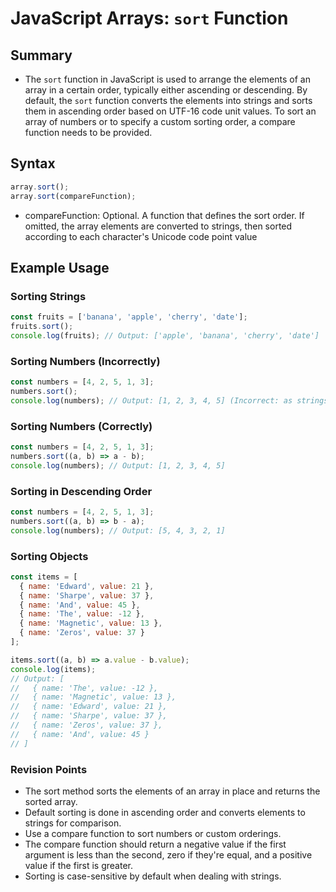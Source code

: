 # JavaScript Arrays: `sort` Function

## Summary

- The `sort` function in JavaScript is used to arrange the elements of an array in a certain order, typically either ascending or descending. By default, the `sort` function converts the elements into strings and sorts them in ascending order based on UTF-16 code unit values. To sort an array of numbers or to specify a custom sorting order, a compare function needs to be provided.

## Syntax

```javascript
array.sort();
array.sort(compareFunction);

```
- compareFunction: Optional. A function that defines the sort order. If omitted, the array elements are converted to strings, then sorted according to each character's Unicode code point value


## Example Usage

### Sorting Strings
```javascript
const fruits = ['banana', 'apple', 'cherry', 'date'];
fruits.sort();
console.log(fruits); // Output: ['apple', 'banana', 'cherry', 'date']
```
### Sorting Numbers (Incorrectly)

```javascript
const numbers = [4, 2, 5, 1, 3];
numbers.sort();
console.log(numbers); // Output: [1, 2, 3, 4, 5] (Incorrect: as strings)
```
### Sorting Numbers (Correctly)

```javascript
const numbers = [4, 2, 5, 1, 3];
numbers.sort((a, b) => a - b);
console.log(numbers); // Output: [1, 2, 3, 4, 5]
```
### Sorting in Descending Order
```javascript
const numbers = [4, 2, 5, 1, 3];
numbers.sort((a, b) => b - a);
console.log(numbers); // Output: [5, 4, 3, 2, 1]
```
### Sorting Objects
```javascript
const items = [
  { name: 'Edward', value: 21 },
  { name: 'Sharpe', value: 37 },
  { name: 'And', value: 45 },
  { name: 'The', value: -12 },
  { name: 'Magnetic', value: 13 },
  { name: 'Zeros', value: 37 }
];

items.sort((a, b) => a.value - b.value);
console.log(items);
// Output: [
//   { name: 'The', value: -12 },
//   { name: 'Magnetic', value: 13 },
//   { name: 'Edward', value: 21 },
//   { name: 'Sharpe', value: 37 },
//   { name: 'Zeros', value: 37 },
//   { name: 'And', value: 45 }
// ]
```

### Revision Points
- The sort method sorts the elements of an array in place and returns the sorted array.
- Default sorting is done in ascending order and converts elements to strings for comparison.
- Use a compare function to sort numbers or custom orderings.
- The compare function should return a negative value if the first argument is less than the second, zero if they're equal, and a positive value if the first is greater.
- Sorting is case-sensitive by default when dealing with strings.